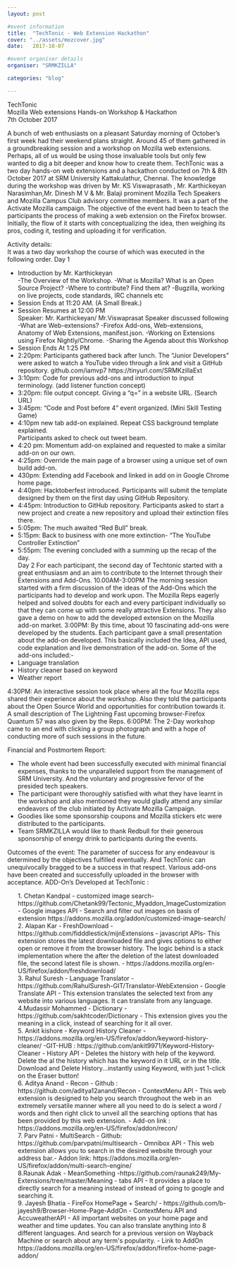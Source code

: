 ```yaml
---
layout: post

#event information
title:  "TechTonic - Web Extension Hackathon"
cover: "../assets/mozcover.jpg"
date:   2017-10-07

#event organiser details
organiser: "SRMKZILLA"

categories: "blog"

---
```



TechTonic <br>
Mozilla Web extensions Hands-on Workshop & Hackathon
<br>
7th October 2017

A bunch of web enthusiasts on a pleasant Saturday morning of October’s first week had their weekend plans straight. Around 45 of them gathered in a groundbreaking session and a workshop on Mozilla web extensions. Perhaps, all of us would be using those invaluable tools but only few wanted to dig a bit deeper and know how to create them.
TechTonic was a two day hands-on web extensions and a hackathon conducted on 7th & 8th October 2017 at SRM University Kattakulathur, Chennai. The knowledge during the workshop was driven by Mr. KS Viswaprasath , Mr. Karthickeyan Narasimhan,Mr. Dinesh M V & Mr. Balaji prominent Mozilla Tech Speakers and Mozilla Campus Club advisory committee members. It was a part of the Activate Mozilla campaign. 
The objective of the event had been to teach the participants the process of making a web extension on the Firefox browser. Initially, the flow of it starts with conceptualizing the idea, then weighing its pros, coding it, testing and uploading it for verification.
         


<!-- ![Saturday Chill Out - Mozilla,Web VR,Addons]({{ site.url }}/assets/chillout-three.jpg)
 -->


Activity details:  
It was a two day workshop the course of which was executed in the following order.
Day 1
<ul>
<li>	Introduction by Mr. Karthickeyan</li>
-The Overview of the Workshop.
-What is Mozilla? What is an Open Source Project?
-Where to contribute? Find them at?
-Bugzilla, working on live projects, code standards, IRC channels etc
<li>	Session Ends at 11:20 AM. (A Small Break.) </li>
<li>	Session Resumes at 12:00 PM</li>
Speaker: Mr. Karthickeyan/ Mr.Viswaprasat
Speaker discussed following
-What are Web-extensions?
-Firefox Add-ons, Web-extensions, Anatomy of Web Extensions, manifest.json.
-Working on Extensions using Firefox Nightly/Chrome.
-Sharing the Agenda about this Workshop
<li>	Session Ends At 1:25 PM</li>
<li>	2:20pm: Participants gathered back after lunch. The “Junior Developers” were asked to watch a YouTube video through a link and visit a GitHub repository.
github.com/iamvp7   
https://tinyurl.com/SRMKzillaExt</li>
<li>	3:10pm: Code for previous add-ons and introduction to input terminology. (add listener function concept)</li>
<li>	3:20pm: file output concept. Giving a “q=” in a website URL. (Search URL)</li>
<li>	3:45pm: “Code and Post before 4” event organized. (Mini Skill Testing Game)</li>
<li>	4:10pm new tab add-on explained. Repeat CSS background template explained.</li>
Participants asked to check out tweet beam.
<li>	4:20 pm: Momentum add-on explained and requested to make a similar add-on on our own.</li>
<li>	4:25pm: Override the main page of a browser using a unique set of own build add-on.</li>
<li>	430pm: Extending add Facebook and linked in add on in Google Chrome home page.</li>
<li>	4:40pm: Hacktoberfest introduced. Participants will submit the template designed by them on the first day using GitHub Repository.</li>
<li>	4:45pm: Introduction to GitHub repository. Participants asked to start a new project and create a new repository and upload their extinction files there.</li>
<li>	5:05pm: The much awaited “Red Bull” break.</li>
<li>	5:15pm: Back to business with one more extinction- “The YouTube Controller Extinction”</li>
<li>	5:55pm: The evening concluded with a summing up the recap of the day.</li>
Day 2
For each participant, the second day of Techtonic started with a great enthusiasm and an aim to contribute to the Internet through their Extensions and Add-Ons.
10.00AM-3:00PM 
The morning session started with a firm discussion of the ideas of the Add-Ons which the participants had to develop and work upon. 
The Mozilla Reps eagerly helped and solved doubts for each and every participant individually so that they can come up with some really attractive Extensions. They also gave a demo on how to add the developed extension on the Mozilla add-on market.
3:00PM: 
By this time, about 10 fascinating add-ons were developed by the students. Each participant gave a small presentation about the add-on developed. This basically included the Idea, API used, code explanation and live demonstration of the add-on. 
Some of the add-ons included:- 
<li>	Language translation </li>
<li>	History cleaner  based on keyword</li>
<li>	Weather report</li>
</ul>
4:30PM:
An interactive session took place where all the four Mozilla reps shared their experience about the workshop. Also they told the participants about the Open Source World and opportunities for contribution towards it. 
A small description of The Lightning Fast upcoming browser-Firefox Quantum 57 was also given by the Reps.
6:00PM:
The 2-Day workshop came to an end with clicking a group photograph and with a hope of conducting more of such sessions in the future. 

Financial and Postmortem Report:
-	The whole event had been successfully executed with minimal financial expenses, thanks to the unparalleled support from the management of SRM University. And the voluntary and progressive fervor of the presided tech speakers.
-	The participant were thoroughly satisfied with what they have learnt in the workshop and also mentioned they would gladly attend any similar endeavors of the club initiated by Activate Mozilla Campaign.
-	Goodies like some sponsorship coupons and Mozilla stickers etc were distributed to the participants. 
-	Team SRMKZILLA would like to thank Redbull for their generous sponsorship of energy drink to participants during the events. 

Outcomes of the event:
             The parameter of success for any endeavour is determined by the objectives fulfilled eventually. And TechTonic can unequivocally bragged to be a success in that respect. Various add-ons have been created and successfully uploaded in the browser with acceptance. 
ADD-On’s Developed at TechTonic :
<ul style="list-style-type:none">
<li>1.  Chetan Kandpal - customized image search- https://github.com/Chetank99/Tectonic_Myaddon_ImageCustomization - Google images API - Search and filter out images on basis of extension https://addons.mozilla.org/addon/customized-image-search/ </li>
<li>2. Alapan Kar - FreshDownload - https://github.com/fidddlestick/mijnExtensions - javascript APIs- This extension stores the latest downloaded file and gives options to either open or remove it from the browser history. The logic behind is a stack implementation where the after the deletion of the latest downloaded file, the second latest file is shown. - https://addons.mozilla.org/en-US/firefox/addon/freshdownload/ </li>
<li>3. Rahul Suresh - Language Translator - https://github.com/RahulSuresh-GIT/Translator-WebExtension - Google Translate API - This extension translates the selected text from any website into various languages. It can translate from any language. </li>
<li>4.Mudassir Mohammed - Dictionary - https://github.com/sakhtcoder/Dictionary - This extension gives you the meaning in a click, instead of searching for it all over.  </li>
<li>5. Ankit kishore - Keyword History Cleaner - https://addons.mozilla.org/en-US/firefox/addon/keyword-history-cleaner/ -GIT-HUB : https://github.com/ankit9971/Keyword-History-Cleaner -  History API - Deletes the history with help of the keyword. Delete the al the history which has the keyword in it URL or in the title. Download and Delete History...instantly using Keyword, with just 1-click on the Eraser button! </li>
<li>6. Aditya Anand - Recon - Github : https://github.com/aditya12anand/Recon - ContextMenu API - This web extension is designed to help you search throughout the web in an extremely versatile manner where all you need to do is select a word / words and then right click to unveil all the searching options that has been provided by this web extension. - Add-on link : https://addons.mozilla.org/en-US/firefox/addon/recon/ </li>
<li>7. Parv Patni - MultiSearch - Github: https://github.com/parvpatni/multisearch - Omnibox API - This web extension allows you to search in the desired website through your address bar.- Addon link: https://addons.mozilla.org/en-US/firefox/addon/multi-search-engine/ </li>
<li>8.Raunak Adak - MeanSomething -https://github.com/raunak249/My-Extensions/tree/master/Meaning - tabs API - It provides a place to directly search for a meaning instead of instead of going to google and searching it. </li>
<li>9. Jayesh Bhatia - FireFox HomePage + Search/  - https://github.com/b-jayesh9/Browser-Home-Page-AddOn - ContextMenu API and AccuweatherAPI - All important websites on your home page and weather and time updates. You can also translate anything into 8 different languages. And search for a previous version on Wayback Machine or search about any term's popularity. - Link to AddOn https://addons.mozilla.org/en-US/firefox/addon/firefox-home-page-addon/ </li>
</ul>





